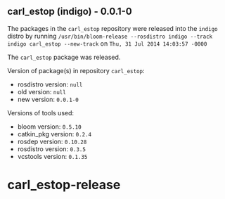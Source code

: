 ## carl_estop (indigo) - 0.0.1-0

The packages in the `carl_estop` repository were released into the `indigo` distro by running `/usr/bin/bloom-release --rosdistro indigo --track indigo carl_estop --new-track` on `Thu, 31 Jul 2014 14:03:57 -0000`

The `carl_estop` package was released.

Version of package(s) in repository `carl_estop`:
- rosdistro version: `null`
- old version: `null`
- new version: `0.0.1-0`

Versions of tools used:
- bloom version: `0.5.10`
- catkin_pkg version: `0.2.4`
- rosdep version: `0.10.28`
- rosdistro version: `0.3.5`
- vcstools version: `0.1.35`


carl_estop-release
==================
